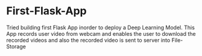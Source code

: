 # First-Flask-App
Tried building first Flask App inorder to deploy a Deep Learning Model. 
This App records user video from webcam and enables the user to download the recorded videos and also the recorded video is sent to server into File-Storage
